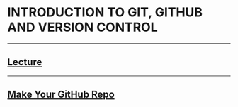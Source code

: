 # INTRODUCTION TO GIT, GITHUB AND VERSION CONTROL

---

## [Lecture](https://github.com/tamucc-comp-bio/classroom_repo_2023/blob/master/lectures/lecture04.md#iv-version-control)

---

## [Make Your GitHub Repo](../tutorial_github_makerepo)
